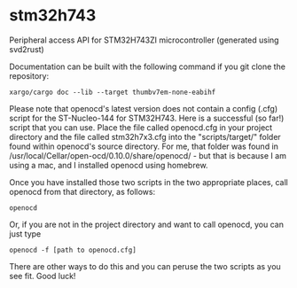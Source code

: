 # stm32h743
Peripheral access API for STM32H743ZI microcontroller (generated using svd2rust)

Documentation can be built with the following command if you git clone the repository:

    xargo/cargo doc --lib --target thumbv7em-none-eabihf

Please note that openocd's latest version does not contain a config (.cfg) script for the ST-Nucleo-144 for STM32H743. Here is a successful (so far!) script that you can use. Place the file called openocd.cfg in your project directory and the file called stm32h7x3.cfg into the "scripts/target/" folder found within openocd's source directory. For me, that folder was found in /usr/local/Cellar/open-ocd/0.10.0/share/openocd/ - but that is because I am using a mac, and I installed openocd using homebrew.  

Once you have installed those two scripts in the two appropriate places, call openocd from that directory, as follows:

    openocd

Or, if you are not in the project directory and want to call openocd, you can just type

    openocd -f [path to openocd.cfg]

There are other ways to do this and you can peruse the two scripts as you see fit. Good luck!


